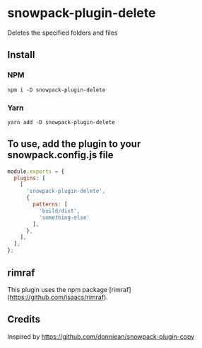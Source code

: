 # snowpack-plugin-delete

Deletes the specified folders and files

## Install 

### NPM

```shell
npm i -D snowpack-plugin-delete
```

### Yarn

```shell
yarn add -D snowpack-plugin-delete
```


## To use, add the plugin to your snowpack.config.js file 

```js
module.exports = {
  plugins: [
    [
      'snowpack-plugin-delete',
      {
        patterns: [
          'build/dist',
          'something-else'
        ],
      },
    ],
  ],
};
```

## rimraf

This plugin uses the npm package [rimraf] (https://github.com/isaacs/rimraf).

## Credits
Inspired by https://github.com/donniean/snowpack-plugin-copy